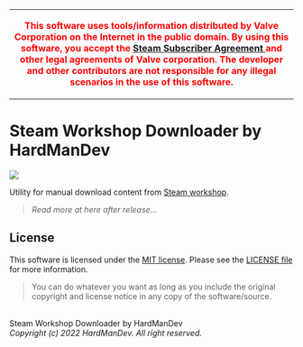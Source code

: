 ﻿<table>
  <tr>
    <td>
      <p align="center" style="color:red">
        <b>
          This software uses tools/information distributed by Valve Corporation
          on the Internet in the public domain.
          By using this software, you accept the
          <a href="https://store.steampowered.com/subscriber_agreement">
            Steam Subscriber Agreement
          </a>
          and other legal agreements of Valve corporation.
          The developer and other contributors are not responsible for any
          illegal scenarios in the use of this software.
        </b>
      </p>
    </td>
  </tr>
</table>


# Steam Workshop Downloader by HardManDev
<a href="https://opensource.org/licenses/MIT">
  <img
    src="https://img.shields.io/badge/License-MIT-yellow.svg?style=flat-square"
  />
</a>

Utility for manual download content from
[Steam workshop](https://steamcommunity.com/workshop/).

> <i>Read more at here after release...</i>


## License
This software is licensed under the
[MIT license](https://opensource.org/licenses/MIT).
Please see the [LICENSE file](LICENSE) for more information.

> You can do whatever you want as long as you include the original copyright and
> license notice in any copy of the software/source.


\
Steam Workshop Downloader by HardManDev
\
*Copyright (c) 2022 HardManDev. All right reserved.*
